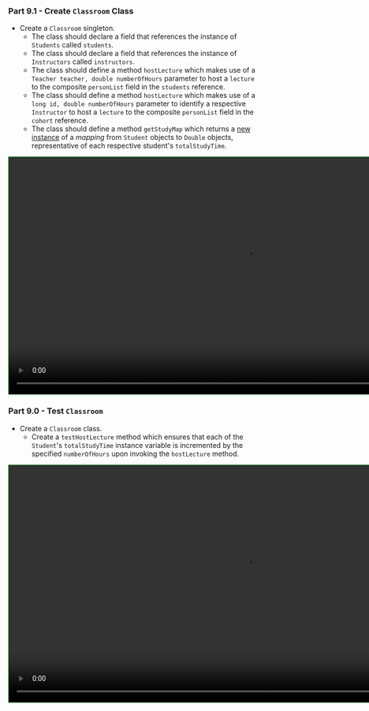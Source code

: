 ### Part 9.1 - Create `Classroom` Class
* Create a `Classroom` singleton.
	* The class should declare a field that references the instance of `Students` called `students`.
	* The class should declare a field that references the instance of `Instructors` called `instructors`.
	* The class should define a method `hostLecture` which makes use of a `Teacher teacher, double numberOfHours` parameter to host a `lecture` to the composite `personList` field in the `students` reference.
	* The class should define a method `hostLecture` which makes use of a `long id, double numberOfHours` parameter to identify a respective `Instructor` to host a `lecture` to the composite `personList` field in the `cohort` reference.
	* The class should define a method `getStudyMap` which returns a <u>new instance</u> of a _mapping_ from `Student` objects to `Double` objects, representative of each respective student's `totalStudyTime`.

<video width="device-width" height="480" style="border:1px solid green" controls>
  <source type="video/mp4" src="./docs/tutorial/8.1_tutorial.mp4">
</video>

### Part 9.0 - Test `Classroom`
* Create a `Classroom` class.
	* Create a `testHostLecture` method which ensures that each of the `Student`'s `totalStudyTime` instance variable is incremented by the specified `numberOfHours` upon invoking the `hostLecture` method.

<video width="device-width" height="480" style="border:1px solid green" controls>
  <source type="video/mp4" src="./docs/tutorial/8.2_tutorial.mp4">
</video>

